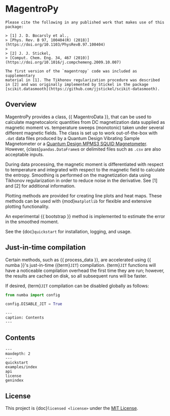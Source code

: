 # MagentroPy

```{admonition} References
Please cite the following in any published work that makes use of this package:

> [1] J. D. Bocarsly et al.,
> [Phys. Rev. B 97, 100404(R) (2018)](https://doi.org/10.1103/PhysRevB.97.100404)
>
> [2] J. J. Stickel,
> [Comput. Chem. Eng. 34, 467 (2010)](https://doi.org/10.1016/j.compchemeng.2009.10.007)

The first version of the `magentropy` code was included as supplementary
material in [1]. The Tikhonov regularization procedure was described
in [2] and was originally implemented by Stickel in the package
[scikit.datasmooth](https://github.com/jjstickel/scikit-datasmooth).
```

## Overview

MagentroPy provides a class, {{ MagentroData }},
that can be used to calculate magnetocaloric quantities from DC magnetization
data supplied as magnetic moment vs. temperature sweeps (monotonic) taken under
several different magnetic fields. The class is set up to work out-of-the-box
with `.dat` data files produced by a Quantum Design Vibrating Sample
Magnetometer or a
[Quantum Design MPMS3 SQUID Magnetometer](https://www.qdusa.com/products/mpms3.html).
However, {class}`pandas.DataFrame`s or delimited files such as `.csv`
are also acceptable inputs.

During data processing, the magnetic moment is differentiated with respect to
temperature and integrated with respect to the magnetic field to calculate
the entropy. Smoothing is performed on the magnetization data using Tikhonov
regularization in order to reduce noise in the derivative. See [1] and [2]
for additional information.

Plotting methods are provided for creating line plots and heat maps. These
methods can be used with {mod}`matplotlib` for flexible and extensive plotting
functionality.

An experimental {{ bootstrap }} method is implemented to estimate the error
in the smoothed moment.

See the {doc}`quickstart` for installation, logging, and usage.

## Just-in-time compilation

Certain methods, such as {{ process_data }}, are accelerated
using {{ numba }}'s just-in-time ({term}`JIT`) compilation. {term}`JIT`
functions will have a noticeable compilation overhead the first time they are
run; however, the results are cached on disk, so all subsequent runs will be
faster.

If desired, {term}`JIT` compilation can be disabled globally as follows:

```python
from numba import config

config.DISABLE_JIT = True
```

```{toctree}
---
caption: Contents
---
```

## Contents

```{toctree}
---
maxdepth: 2
---
quickstart
examples/index
api
license
genindex
```

## License

This project is {doc}`licensed <license>` under the [MIT License](https://opensource.org/licenses/MIT).
